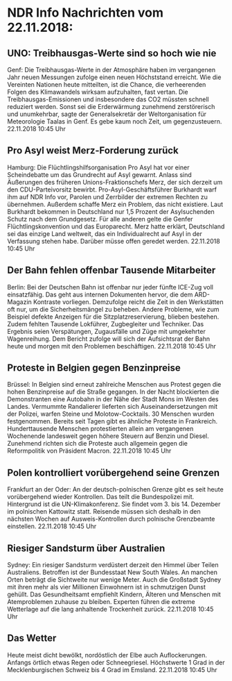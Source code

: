 # NDR Info Nachrichten vom 22.11.2018:


## UNO: Treibhausgas-Werte sind so hoch wie nie
Genf: Die Treibhausgas-Werte in der Atmosphäre haben im vergangenen Jahr neuen Messungen zufolge einen neuen Höchststand erreicht. Wie die Vereinten Nationen heute mitteilten, ist die Chance, die verheerenden Folgen des Klimawandels wirksam aufzuhalten, fast vertan. Die Treibhausgas-Emissionen und insbesondere das CO2 müssten schnell reduziert werden. Sonst sei die Erderwärmung zunehmend zerstörerisch und unumkehrbar, sagte der Generalsekretär der Weltorganisation für Meteorologie Taalas in Genf. Es gebe kaum noch Zeit, um gegenzusteuern. 22.11.2018 10:45 Uhr 

## Pro Asyl weist Merz-Forderung zurück
Hamburg: Die Flüchtlingshilfsorganisation Pro Asyl hat vor einer Scheindebatte um das Grundrecht auf Asyl gewarnt. Anlass sind Äußerungen des früheren Unions-Fraktionschefs Merz, der sich derzeit um den CDU-Parteivorsitz bewirbt. Pro-Asyl-Geschäftsführer Burkhardt warf ihm auf NDR Info vor, Parolen und Zerrbilder der extremen Rechten zu übernehmen. Außerdem schaffe Merz ein Problem, das nicht existiere. Laut Burkhardt bekommen in Deutschland nur 1,5 Prozent der Asylsuchenden Schutz nach dem Grundgesetz. Für alle anderen gelte die Genfer Flüchtlingskonvention und das Europarecht. Merz hatte erklärt, Deutschland sei das einzige Land weltweit, das ein Individualrecht auf Asyl in der Verfassung stehen habe. Darüber müsse offen geredet werden. 22.11.2018 10:45 Uhr 

## Der Bahn fehlen offenbar Tausende Mitarbeiter
Berlin: Bei der Deutschen Bahn ist offenbar nur jeder fünfte ICE-Zug voll einsatzfähig. Das geht aus internen Dokumenten hervor, die dem ARD-Magazin Kontraste vorliegen. Demzufolge reicht die Zeit in den Werkstätten oft nur, um die Sicherheitsmängel zu beheben. Andere Probleme, wie zum Beispiel defekte Anzeigen für die Sitzplatzreservierung, blieben bestehen. Zudem fehlten Tausende Lokführer, Zugbegleiter und Techniker. Das Ergebnis seien Verspätungen, Zugausfälle und Züge mit umgekehrter Wagenreihung. Dem Bericht zufolge will sich der Aufsichtsrat der Bahn heute und morgen mit den Problemen beschäftigen. 22.11.2018 10:45 Uhr 

## Proteste in Belgien gegen Benzinpreise
Brüssel: In Belgien sind erneut zahlreiche Menschen aus Protest gegen die hohen Benzinpreise auf die Straße gegangen. In der Nacht blockierten die Demonstranten eine Autobahn in der Nähe der Stadt Mons im Westen des Landes. Vermummte Randalierer lieferten sich Auseinandersetzungen mit der Polizei, warfen Steine und Molotow-Cocktails. 30 Menschen wurden festgenommen. Bereits seit Tagen gibt es ähnliche Proteste in Frankreich. Hunderttausende Menschen protestierten allein am vergangenen Wochenende landesweit gegen höhere Steuern auf Benzin und Diesel. Zunehmend richten sich die Proteste auch allgemein gegen die Reformpolitik von Präsident Macron. 22.11.2018 10:45 Uhr 

## Polen kontrolliert vorübergehend seine Grenzen
Frankfurt an der Oder: An der deutsch-polnischen Grenze gibt es seit heute vorübergehend wieder Kontrollen. Das teilt die Bundespolizei mit. Hintergrund ist die UN-Klimakonferenz. Sie findet vom 3. bis 14. Dezember im polnischen Kattowitz statt. Reisende müssen sich deshalb in den nächsten Wochen auf Ausweis-Kontrollen durch polnische Grenzbeamte einstellen. 22.11.2018 10:45 Uhr 

## Riesiger Sandsturm über Australien
Sydney: Ein riesiger Sandsturm verdüstert derzeit den Himmel über Teilen Australiens. Betroffen ist der Bundesstaat New South Wales. An manchen Orten beträgt die Sichtweite nur wenige Meter. Auch die Großstadt Sydney mit ihren mehr als vier Millionen Einwohnern ist in schmutzigen Dunst gehüllt. Das Gesundheitsamt empfiehlt Kindern, Älteren und Menschen mit Atemproblemen zuhause zu bleiben. Experten führen die extreme Wetterlage auf die lang anhaltende Trockenheit zurück. 22.11.2018 10:45 Uhr 

## Das Wetter
Heute meist dicht bewölkt, nordöstlich der Elbe auch Auflockerungen. Anfangs örtlich etwas Regen oder Schneegriesel. Höchstwerte 1 Grad in der Mecklenburgischen Schweiz bis 4 Grad im Emsland. 22.11.2018 10:45 Uhr 

